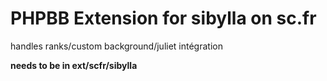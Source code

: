 # PHPBB Extension for sibylla on sc.fr

handles ranks/custom background/juliet intégration

**needs to be in ext/scfr/sibylla**